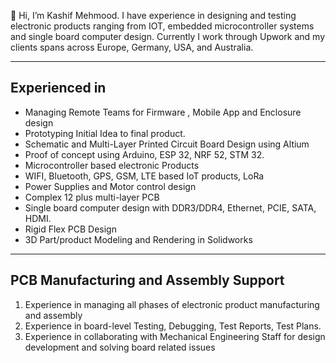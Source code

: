 👋 Hi, I’m Kashif Mehmood. I have experience in designing and testing electronic products ranging from IOT, embedded microcontroller systems and single board computer design.
Currently I work through Upwork and my clients spans across Europe, Germany, USA, and Australia.

------------------
Experienced in
------------------
- Managing Remote Teams for Firmware , Mobile App and Enclosure design
- Prototyping Initial Idea to final product.
- Schematic and Multi-Layer Printed Circuit Board Design using Altium
- Proof of concept using Arduino, ESP 32, NRF 52, STM 32.
- Microcontroller based electronic Products
- WIFI, Bluetooth, GPS, GSM, LTE based IoT products, LoRa
- Power Supplies and Motor control design
- Complex 12 plus multi-layer PCB
- Single board computer design with DDR3/DDR4, Ethernet, PCIE, SATA, HDMI.
- Rigid Flex PCB Design
- 3D Part/product Modeling and Rendering in Solidworks

------------------------------------------------
PCB Manufacturing and Assembly Support
------------------------------------------------
1. Experience in managing all phases of electronic product manufacturing and assembly
2. Experience in board-level Testing, Debugging, Test Reports, Test Plans.
3. Experience in collaborating with Mechanical Engineering Staff for design development and solving board related issues


<!---
kashif6585/kashif6585 is a ✨ special ✨ repository because its `README.md` (this file) appears on your GitHub profile.
You can click the Preview link to take a look at your changes.
--->
